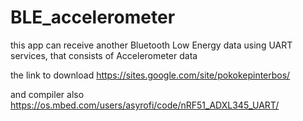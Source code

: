 # BLE_accelerometer
this app can receive another Bluetooth Low Energy data using UART services, that consists of Accelerometer data

the link to download 
https://sites.google.com/site/pokokepinterbos/

and compiler also
https://os.mbed.com/users/asyrofi/code/nRF51_ADXL345_UART/
